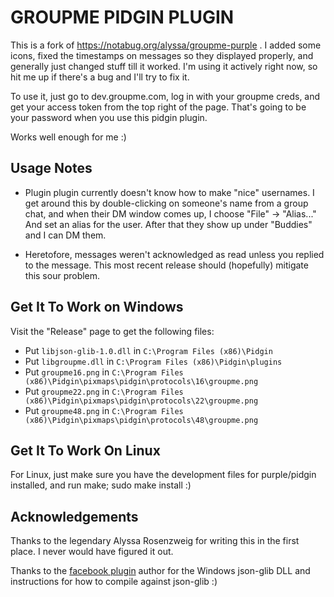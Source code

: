 # GROUPME PIDGIN PLUGIN

This is a fork of https://notabug.org/alyssa/groupme-purple . I added some
icons, fixed the timestamps on messages so they displayed properly, and
generally just changed stuff till it worked. I'm using it actively right now,
so hit me up if there's a bug and I'll try to fix it.

To use it, just go to dev.groupme.com, log in with your groupme creds, and
get your access token from the top right of the page. That's going to be your
password when you use this pidgin plugin.

Works well enough for me :)

## Usage Notes

- Plugin plugin currently doesn't know how to make "nice" usernames. I get
  around this by double-clicking on someone's name from a group chat, and when
  their DM window comes up, I choose "File" -> "Alias..." And set an alias for
  the user. After that they show up under "Buddies" and I can DM them.

- Heretofore, messages weren't acknowledged as read unless you replied to the
  message. This most recent release should (hopefully) mitigate this sour
  problem.

## Get It To Work on Windows

Visit the "Release" page to get the following files:
  - Put `libjson-glib-1.0.dll` in `C:\Program Files (x86)\Pidgin`
  - Put `libgroupme.dll` in `C:\Program Files (x86)\Pidgin\plugins`
  - Put `groupme16.png` in `C:\Program Files (x86)\Pidgin\pixmaps\pidgin\protocols\16\groupme.png`
  - Put `groupme22.png` in `C:\Program Files (x86)\Pidgin\pixmaps\pidgin\protocols\22\groupme.png`
  - Put `groupme48.png` in `C:\Program Files (x86)\Pidgin\pixmaps\pidgin\protocols\48\groupme.png`


## Get It To Work On Linux

For Linux, just make sure you have the development files for purple/pidgin installed, and run make; sudo make install :)

## Acknowledgements

Thanks to the legendary Alyssa Rosenzweig for writing this in the first place.
I never would have figured it out.

Thanks to the [facebook plugin][fp] author for the Windows json-glib DLL and
instructions for how to compile against json-glib :)

[fp]: https://github.com/dequis/purple-facebook/wiki/Installing-on-Windows
